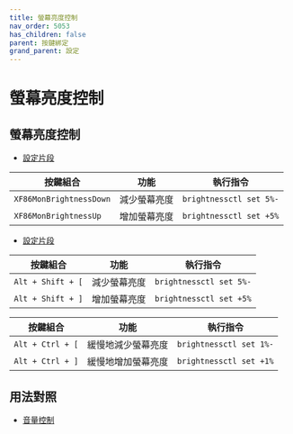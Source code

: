 ```yaml
---
title: 螢幕亮度控制
nav_order: 5053
has_children: false
parent: 按鍵綁定
grand_parent: 設定
---
```



# 螢幕亮度控制


## 螢幕亮度控制

* [設定片段](https://github.com/samwhelp/fedora-hyprland-adjustment/blob/main/prototype/main/hyprland-config/Main/asset/overlay/etc/skel/.config/hypr/hyprland.conf#L380-L381)


| 按鍵組合          | 功能             | 執行指令                                    |
| ----------------- | ---------------- | ------------------------------------------- |
| `XF86MonBrightnessDown` | 減少螢幕亮度         | `brightnessctl set 5%-` |
| `XF86MonBrightnessUp` | 增加螢幕亮度         | `brightnessctl set +5%` |


* [設定片段](https://github.com/samwhelp/fedora-hyprland-adjustment/blob/main/prototype/main/hyprland-config/Main/asset/overlay/etc/skel/.config/hypr/hyprland.conf#L383-L387)


| 按鍵組合          | 功能             | 執行指令                                    |
| ----------------- | ---------------- | ------------------------------------------- |
| `Alt + Shift + [` | 減少螢幕亮度         | `brightnessctl set 5%-` |
| `Alt + Shift + ]` | 增加螢幕亮度         | `brightnessctl set +5%` |


| 按鍵組合          | 功能             | 執行指令                                    |
| ----------------- | ---------------- | ------------------------------------------- |
| `Alt + Ctrl + [` | 緩慢地減少螢幕亮度         | `brightnessctl set 1%-` |
| `Alt + Ctrl + ]` | 緩慢地增加螢幕亮度         | `brightnessctl set +1%` |





## 用法對照

* [音量控制](https://samwhelp.github.io/note-about-fedora-hyprland/read/config/keybind/volume-control.html)
